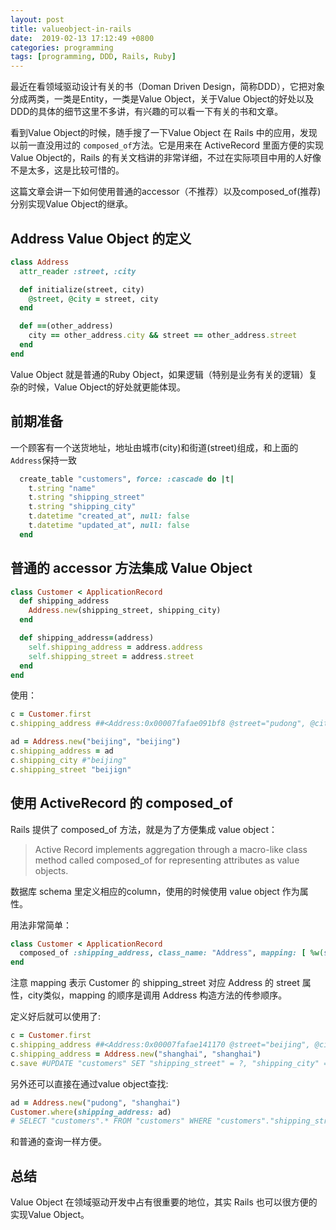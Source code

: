 ```yaml
---
layout: post
title: valueobject-in-rails
date:  2019-02-13 17:12:49 +0800
categories: programming
tags: [programming, DDD, Rails, Ruby]
---
```

最近在看领域驱动设计有关的书（Doman Driven Design，简称DDD），它把对象分成两类，一类是Entity，一类是Value Object，关于Value Object的好处以及DDD的具体的细节这里不多讲，有兴趣的可以看一下有关的书和文章。

看到Value Object的时候，随手搜了一下Value Object 在 Rails 中的应用，发现以前一直没用过的 `composed_of`方法。它是用来在 ActiveRecord 里面方便的实现Value Object的，Rails 的有关文档讲的非常详细，不过在实际项目中用的人好像不是太多，这是比较可惜的。

这篇文章会讲一下如何使用普通的accessor（不推荐）以及composed_of(推荐)分别实现Value Object的继承。

## Address Value Object 的定义
```ruby
class Address
  attr_reader :street, :city

  def initialize(street, city)
    @street, @city = street, city
  end

  def ==(other_address)
    city == other_address.city && street == other_address.street
  end
end
```

Value Object 就是普通的Ruby Object，如果逻辑（特别是业务有关的逻辑）复杂的时候，Value Object的好处就更能体现。

## 前期准备
一个顾客有一个送货地址，地址由城市(city)和街道(street)组成，和上面的 `Address`保持一致

```ruby
  create_table "customers", force: :cascade do |t|
    t.string "name"
    t.string "shipping_street"
    t.string "shipping_city"
    t.datetime "created_at", null: false
    t.datetime "updated_at", null: false
  end
```

## 普通的 accessor 方法集成 Value Object
```ruby
class Customer < ApplicationRecord
  def shipping_address
    Address.new(shipping_street, shipping_city)
  end

  def shipping_address=(address)
    self.shipping_address = address.address
    self.shipping_street = address.street
  end
end
```

使用：
```ruby
c = Customer.first
c.shipping_address ##<Address:0x00007fafae091bf8 @street="pudong", @city="shanghai">

ad = Address.new("beijing", "beijing")
c.shipping_address = ad
c.shipping_city #"beijing"
c.shipping_street "beijign"
```

## 使用 ActiveRecord 的 composed_of
Rails 提供了 composed_of 方法，就是为了方便集成 value object：
> Active Record implements aggregation through a macro-like class method called composed_of for representing attributes as value objects.

数据库 schema 里定义相应的column，使用的时候使用 value object 作为属性。

用法非常简单：
```ruby
class Customer < ApplicationRecord
  composed_of :shipping_address, class_name: "Address", mapping: [ %w(shipping_street street), %w(shipping_city city) ]
end
```

注意 mapping 表示 Customer 的 shipping_street 对应 Address 的 street 属性，city类似，mapping 的顺序是调用 Address 构造方法的传参顺序。

定义好后就可以使用了:
```ruby
c = Customer.first
c.shipping_address ##<Address:0x00007fafae141170 @street="beijing", @city="beijing">
c.shipping_address = Address.new("shanghai", "shanghai")
c.save #UPDATE "customers" SET "shipping_street" = ?, "shipping_city" = ?, "updated_at" = ? WHERE "customers"."id" = ?  [["shipping_street", "shanghai"], ["shipping_city", "shanghai"], ["updated_at", "2019-02-13 09:03:20.895132"], ["id", 1]]
```

另外还可以直接在通过value object查找:
```ruby
ad = Address.new("pudong", "shanghai")
Customer.where(shipping_address: ad)
# SELECT "customers".* FROM "customers" WHERE "customers"."shipping_street" = ? AND "customers"."shipping_city" = ? LIMIT ?  [["shipping_street", "pudong"], ["shipping_city", "shanghai"], ["LIMIT", 11]]
```
和普通的查询一样方便。

## 总结
Value Object 在领域驱动开发中占有很重要的地位，其实 Rails 也可以很方便的实现Value Object。
